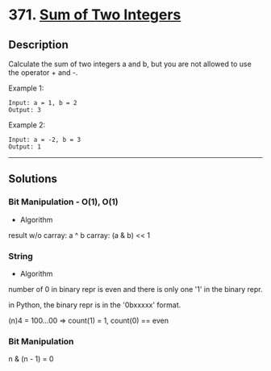 # 371. [Sum of Two Integers](https://leetcode.com/problems/sum-of-two-integers/)

## Description
Calculate the sum of two integers a and b, but you are not allowed to use the operator + and -.

Example 1:
```
Input: a = 1, b = 2
Output: 3
```
Example 2:
```
Input: a = -2, b = 3
Output: 1
```

******
## Solutions
### Bit Manipulation - O(1), O(1)
* Algorithm

result w/o carray: a ^ b
carray: (a & b) << 1

### String
* Algorithm

number of 0 in binary repr is even and there is only one '1' in the binary repr.

in Python, the binary repr is in the '0bxxxxx' format.

(n)4 = 100...00 => count(1) = 1, count(0) == even

### Bit Manipulation

n & (n - 1) = 0

###
